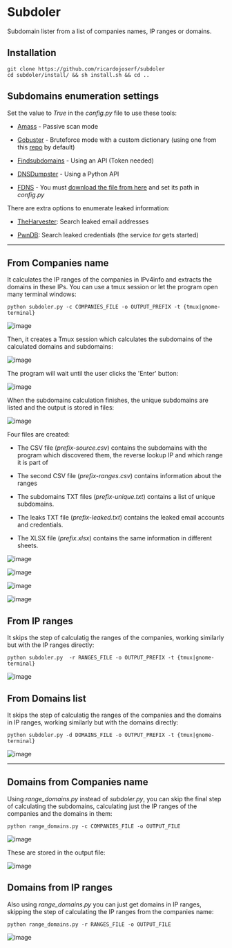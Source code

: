 # Subdoler

Subdomain lister from a list of companies names, IP ranges or domains. 


## Installation

```
git clone https://github.com/ricardojoserf/subdoler
cd subdoler/install/ && sh install.sh && cd ..
```

## Subdomains enumeration settings

Set the value to *True* in the *config.py* file to use these tools:

- [Amass](https://github.com/OWASP/Amass) - Passive scan mode

- [Gobuster](https://github.com/OJ/gobuster) - Bruteforce mode with a custom dictionary (using one from this [repo](https://github.com/danielmiessler/SecLists) by default)

- [Findsubdomains](https://findsubdomains.com/) - Using an API (Token needed)

- [DNSDumpster](https://github.com/PaulSec/API-dnsdumpster.com) - Using a Python API

- [FDNS](https://opendata.rapid7.com/sonar.fdns_v2/) - You must [download the file from here](https://opendata.rapid7.com/sonar.fdns_v2/) and set its path in *config.py*


There are extra options to enumerate leaked information:

- [TheHarvester](https://github.com/laramies/theHarvester): Search leaked email addresses

- [PwnDB](https://github.com/davidtavarez/pwndb): Search leaked credentials (the service *tor* gets started)

----------------------------------------------------------


## From Companies name

It calculates the IP ranges of the companies in IPv4info and extracts the domains in these IPs. You can use a tmux session or let the program open many terminal windows: 

```
python subdoler.py -c COMPANIES_FILE -o OUTPUT_PREFIX -t {tmux|gnome-terminal}
```

![image](images/image0.jpg)


Then, it creates a Tmux session which calculates the subdomains of the calculated domains and subdomains:

![image](images/image2.jpg)


The program will wait until the user clicks the 'Enter' button:

![image](images/image2_5.jpg)


When the subdomains calculation finishes, the unique subdomains are listed and the output is stored in files:

![image](images/image3.jpg)

Four files are created:

- The CSV file (*prefix-source.csv*) contains the subdomains with the program which discovered them, the reverse lookup IP and which range it is part of

- The second CSV file (*prefix-ranges.csv*) contains information about the ranges

- The subdomains TXT files (*prefix-unique.txt*) contains a list of unique subdomains.

- The leaks TXT file (*prefix-leaked.txt*) contains the leaked email accounts and credentials. 

- The XLSX file (*prefix.xlsx*) contains the same information in different sheets.


![image](images/image3_5.jpg)

![image](images/image5.jpg)

![image](images/image6.jpg)

![image](images/image6_5.jpg)


## From IP ranges


It skips the step of calculatig the ranges of the companies, working similarly but with the IP ranges directly:

```
python subdoler.py  -r RANGES_FILE -o OUTPUT_PREFIX -t {tmux|gnome-terminal}
```

![image](images/image7.jpg)


## From Domains list


It skips the step of calculatig the ranges of the companies and the domains in IP ranges, working similarly but with the domains directly:

```
python subdoler.py -d DOMAINS_FILE -o OUTPUT_PREFIX -t {tmux|gnome-terminal}
```

![image](images/image8.jpg)


----------------------------------------------------------


## Domains from Companies name

Using *range_domains.py* instead of *subdoler.py*, you can skip the final step of calculating the subdomains, calculating just the IP ranges of the companies and the domains in them:

```
python range_domains.py -c COMPANIES_FILE -o OUTPUT_FILE
```

![image](images/image9.jpg)


These are stored in the output file:

![image](images/image10.jpg)


## Domains from IP ranges 

Also using *range_domains.py* you can just get domains in IP ranges, skipping the step of calculating the IP ranges from the companies name:

```
python range_domains.py -r RANGES_FILE -o OUTPUT_FILE
```

![image](images/image11.jpg)

